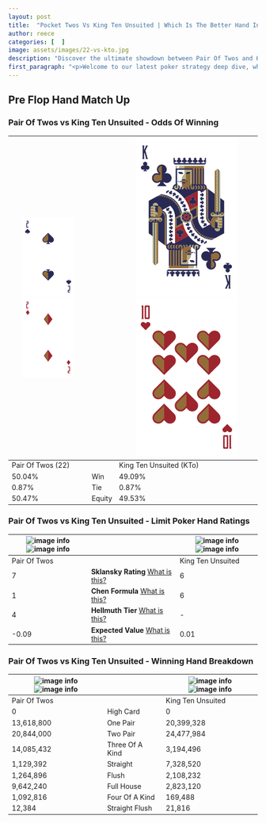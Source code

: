 ```yaml
---
layout: post
title:  "Pocket Twos Vs King Ten Unsuited | Which Is The Better Hand In Poker? A Complete Guide"
author: reece
categories: [  ]
image: assets/images/22-vs-kto.jpg
description: "Discover the ultimate showdown between Pair Of Twos and King Ten Unsuited in poker! Uncover the odds, strategies, and scenarios where one hand triumphs over the other. Get ready to up your poker game with this thrilling analysis."
first_paragraph: "<p>Welcome to our latest poker strategy deep dive, where we're pitting two distinct hands against each other in a high-stakes showdown: Pair Of Twos vs King Ten Unsuited.</p><p>In the dynamic world of poker, every decision counts, and knowing which hand holds the upper hand is key to your success at the table.</p><p>In this article, we'll dissect these two hands, explore the scenarios where one dominates the other, and equip you with the knowledge to make strategic choices that can tip the odds in your favor.</p><p>Get ready to unravel the intriguing dynamics of these poker hands and elevate your game to new heights.</p>"
---
```




[comment]: # (sp0)

## Pre Flop Hand Match Up

<div class="table hand-ratings" markdown="1"> 



### Pair Of Twos vs King Ten Unsuited - Odds Of Winning


    
| ![image info](assets/images/hand1/2.png) ![image info](assets/images/hand1/2o.png) |  | ![image info](assets/images/hand2/k.png) ![image info](assets/images/hand2/to.png) |
| -------- | -------- | -------- |
| Pair Of Twos (22) |  | King Ten Unsuited (KTo) |
| 50.04% | Win | 49.09% |
| 0.87% | Tie | 0.87% |
| 50.47% | Equity | 49.53% |




[comment]: # (sp1)



### Pair Of Twos vs King Ten Unsuited - Limit Poker Hand Ratings


    
| ![image info](https://www.riverpairs.com/assets/images/hand1/2.png) ![image info](https://www.riverpairs.com/assets/images/hand1/2o.png) |  | ![image info](https://www.riverpairs.com/assets/images/hand2/k.png) ![image info](https://www.riverpairs.com/assets/images/hand2/to.png) |
| -------- | -------- | -------- |
| Pair Of Twos |  | King Ten Unsuited |
| 7 | **Sklansky Rating** [What is this?](/sklansky-rating-explained) | 6 |
| 1 | **Chen Formula** [What is this?](/chen-formula-explained) | 6 |
| 4 | **Hellmuth Tier** [What is this?](/Hellmuth-tier-explained) | - |
| -0.09 | **Expected Value** [What is this?](/expected-value-explained) | 0.01 |




[comment]: # (sp2)



### Pair Of Twos vs King Ten Unsuited - Winning Hand Breakdown


    
| ![image info](https://www.riverpairs.com/assets/images/hand1/2.png) ![image info](https://www.riverpairs.com/assets/images/hand1/2o.png) |  | ![image info](https://www.riverpairs.com/assets/images/hand2/k.png) ![image info](https://www.riverpairs.com/assets/images/hand2/to.png) |
| -------- | -------- | -------- |
| Pair Of Twos |  | King Ten Unsuited |
| 0 | High Card | 0 |
| 13,618,800 | One Pair | 20,399,328 |
| 20,844,000 | Two Pair | 24,477,984 |
| 14,085,432 | Three Of A Kind | 3,194,496 |
| 1,129,392 | Straight | 7,328,520 |
| 1,264,896 | Flush | 2,108,232 |
| 9,642,240 | Full House | 2,823,120 |
| 1,092,816 | Four Of A Kind | 169,488 |
| 12,384 | Straight Flush | 21,816 |




[comment]: # (sp3)



</div>

[comment]: # (sp4)



[comment]: # (sp5)

